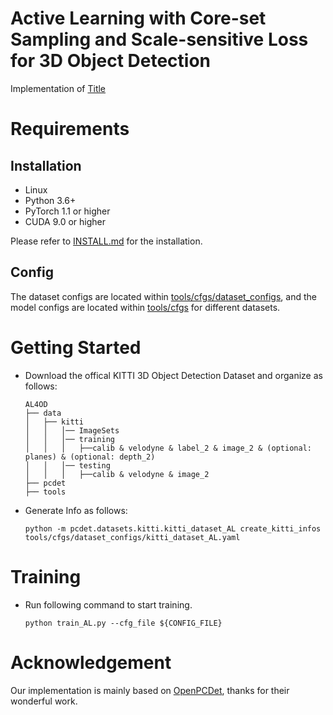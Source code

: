 # Active Learning with Core-set Sampling and Scale-sensitive Loss for 3D Object Detection

Implementation of [Title]()

# Requirements

## Installation

* Linux
* Python 3.6+
* PyTorch 1.1 or higher 
* CUDA 9.0 or higher

Please refer to [INSTALL.md](https://github.com/open-mmlab/OpenPCDet/blob/master/docs/INSTALL.md) for the installation.

## Config

The dataset configs are located within [tools/cfgs/dataset_configs](../tools/cfgs/dataset_configs), and the model configs are located within [tools/cfgs](../tools/cfgs) for different datasets.

# Getting Started

* Download the offical KITTI 3D Object Detection Dataset and organize as follows:
  
  ```
  AL4OD
  ├── data
  │   ├── kitti
  │   │   │── ImageSets
  │   │   │── training
  │   │   │   ├──calib & velodyne & label_2 & image_2 & (optional: planes) & (optional: depth_2)
  │   │   │── testing
  │   │   │   ├──calib & velodyne & image_2
  ├── pcdet
  ├── tools
  ```
* Generate Info as follows:
  
  ```shell
  python -m pcdet.datasets.kitti.kitti_dataset_AL create_kitti_infos tools/cfgs/dataset_configs/kitti_dataset_AL.yaml
  ```

# Training

* Run following command to start training.
  
  ```shell
  python train_AL.py --cfg_file ${CONFIG_FILE}
  ```

# Acknowledgement

Our  implementation is mainly based on [OpenPCDet](https://github.com/open-mmlab/OpenPCDet/tree/master), thanks for their wonderful work.
